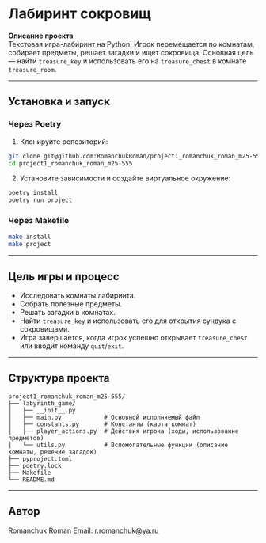 # Лабиринт сокровищ


**Описание проекта**  
Текстовая игра-лабиринт на Python. Игрок перемещается по комнатам, собирает предметы, решает загадки и ищет сокровища. Основная цель — найти `treasure_key` и использовать его на `treasure_chest` в комнате `treasure_room`.

---

## Установка и запуск

### Через Poetry
1. Клонируйте репозиторий:
```bash
git clone git@github.com:RomanchukRoman/project1_romanchuk_roman_m25-555.git
cd project1_romanchuk_roman_m25-555
````

2. Установите зависимости и создайте виртуальное окружение:

```bash
poetry install
poetry run project
```

### Через Makefile

```bash
make install
make project
```

---

## Цель игры и процесс

* Исследовать комнаты лабиринта.
* Собрать полезные предметы.
* Решать загадки в комнатах.
* Найти `treasure_key` и использовать его для открытия сундука с сокровищами.
* Игра завершается, когда игрок успешно открывает `treasure_chest` или вводит команду `quit`/`exit`.

---

## Структура проекта

```
project1_romanchuk_roman_m25-555/
├── labyrinth_game/
│   ├── __init__.py
│   ├── main.py            # Основной исполняемый файл
│   ├── constants.py       # Константы (карта комнат)
│   ├── player_actions.py  # Действия игрока (ходы, использование предметов)
│   └── utils.py           # Вспомогательные функции (описание комнаты, решение загадок)
├── pyproject.toml
├── poetry.lock
├── Makefile
└── README.md
```

---

## Автор

Romanchuk Roman
Email: [r.romanchuk@ya.ru](mailto:r.romanchuk@ya.ru)
